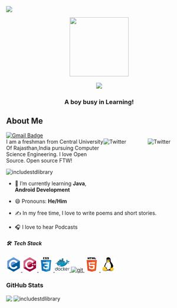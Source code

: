 <img align="center" src="https://raw.githubusercontent.com/includestdlibrary/includestdlibrary/main/Purple and Pink Organic and Handcrafted Welcome Message Elementary Back to School Banner.png"/>


<p align="center"> <img src="https://challengepost-s3-challengepost.netdna-ssl.com/photos/production/software_photos/000/456/278/datas/original.gif" height="160px" width="160px"> </p>
<div align="center">
<img src="https://readme-typing-svg.herokuapp.com?size=50&center=true&vCenter=true&width=800&height=100&lines=Hello+World+%F0%9F%91%8B;Bonjour+tout+le+monde+%F0%9F%91%8B;Hallo+Welt%F0%9F%91%8B;Hello+World%F0%9F%91%8B"></div>
<h3 align="center">A boy busy in Learning!</h3>

## About Me
 [![Gmail Badge](https://img.shields.io/badge/-ritvikshukla261@gmail.com-c14438?style=flat-square&logo=Gmail&logoColor=white&link=mailto:ritvikshukla261@gmail.com)](mailto:ritvikshukla261@gmail.com)
<br/>
<a href="https://twitter.com/1857Estd" target="_blank"><img src="https://cdn2.iconfinder.com/data/icons/social-media-2199/64/social_media_isometric_6-twitter-512.png" height="120px" width="120px" alt="Twitter" align="right"></a><a href="https://www.linkedin.com/in/ritvikshukla/" target="_blank"><img src="https://cdn2.iconfinder.com/data/icons/social-media-2199/64/social_media_isometric_14-linkedin-512.png" height="120px" width="120px" alt="Twitter" align="right"></a>
I am a freshman from Central University Of Rajasthan,India pursuing Computer Science Engineering. I love Open Source. Open source FTW!


<p align="left"> <img src="https://komarev.com/ghpvc/?username=includestdlibrary&label=Profile%20views&color=0e75b6&style=flat" alt="includestdlibrary" /> </p>

- 🌱 I’m currently learning **Java**, **Android Development**

- 😄 Pronouns: **He/Him**

- ✍️  In my free time, I love to write poems and short stories.

- 🎧 I love to hear Podcasts

##### 🛠 &nbsp;Tech Stack

<p align="left"> <a href="https://www.cprogramming.com/" target="_blank"> <img src="https://raw.githubusercontent.com/devicons/devicon/master/icons/c/c-original.svg" alt="c" width="40" height="40"/> </a> <a href="https://www.w3schools.com/cpp/" target="_blank"> <img src="https://raw.githubusercontent.com/devicons/devicon/master/icons/cplusplus/cplusplus-original.svg" alt="cplusplus" width="40" height="40"/> </a> <a href="https://www.w3schools.com/css/" target="_blank"> <img src="https://raw.githubusercontent.com/devicons/devicon/master/icons/css3/css3-original-wordmark.svg" alt="css3" width="40" height="40"/> </a> <a href="https://www.docker.com/" target="_blank"> <img src="https://raw.githubusercontent.com/devicons/devicon/master/icons/docker/docker-original-wordmark.svg" alt="docker" width="40" height="40"/> </a> <a href="https://git-scm.com/" target="_blank"> <img src="https://www.vectorlogo.zone/logos/git-scm/git-scm-icon.svg" alt="git" width="40" height="40"/> </a> <a href="https://www.w3.org/html/" target="_blank"> <img src="https://raw.githubusercontent.com/devicons/devicon/master/icons/html5/html5-original-wordmark.svg" alt="html5" width="40" height="40"/> </a> <a href="https://www.linux.org/" target="_blank"> <img src="https://raw.githubusercontent.com/devicons/devicon/master/icons/linux/linux-original.svg" alt="linux" width="40" height="40"/> </a> </p>

### GitHub Stats

<img align="center"  src="https://github-readme-stats.vercel.app/api?username=includestdlibrary&show_icons=true&count_private=true&theme=radical"> <img align="center" src="https://github-readme-streak-stats.herokuapp.com/?user=includestdlibrary&show_icons=true&count_private=true&theme=radical" alt="includestdlibrary">










